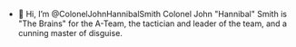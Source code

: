 - 👋 Hi, I’m @ColonelJohnHannibalSmith
Colonel John "Hannibal" Smith is "The Brains" for the A-Team, the tactician and leader of the team, and a cunning master of disguise.

<!---
ColonelJohnHannibalSmith/ColonelJohnHannibalSmith is a ✨ special ✨ repository because its `README.md` (this file) appears on your GitHub profile.
You can click the Preview link to take a look at your changes.
--->
